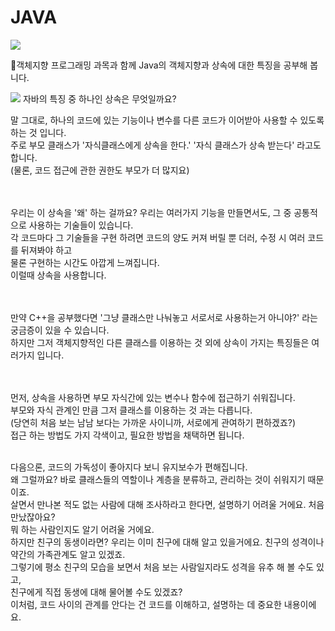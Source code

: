 # JAVA

<img src="https://img.shields.io/badge/java-007396?style=for-the-badge&logo=java&logoColor=white">

🔹객체지향 프로그래밍 과목과 함께 Java의 객체지향과 상속에 대한 특징을 공부해 봅니다.

<img src="https://img.shields.io/badge/java-007396?style=for-the-badge&logo=java&logoColor=white"> 자바의 특징 중 하나인 상속은 무엇일까요?

말 그대로, 하나의 코드에 있는 기능이나 변수를 다른 코드가 이어받아 사용할 수 있도록 하는 것 입니다.<br>
주로 부모 클래스가 '자식클래스에게 상속을 한다.' '자식 클래스가 상속 받는다' 라고도 합니다.<br>
(물론, 코드 접근에 관한 권한도 부모가 더 많지요)


<br><br>
우리는 이 상속을 '왜' 하는 걸까요?
우리는 여러가지 기능을 만들면서도, 그 중 공통적으로 사용하는 기술들이 있습니다.<br>
각 코드마다 그 기술들을 구현 하려면 코드의 양도 커져 버릴 뿐 더러, 수정 시 여러 코드를 뒤져봐야 하고<br>
물론 구현하는 시간도 아깝게 느껴집니다.<br>
이럴때 상속을 사용합니다. 


<br><br>
만약 C++을 공부했다면 '그냥 클래스만 나눠놓고 서로서로 사용하는거 아니야?' 라는 궁금증이 있을 수 있습니다.<br>
하지만 그저 객체지향적인 다른 클래스를 이용하는 것 외에 상속이 가지는 특징들은 여러가지 입니다.<br>


<br><br>
먼저, 상속을 사용하면 부모 자식간에 있는 변수나 함수에 접근하기 쉬워집니다.<br>
부모와 자식 관계인 만큼 그저 클래스를 이용하는 것 과는 다릅니다.<br>
(당연히 처음 보는 남남 보다는 가까운 사이니까, 서로에게 관여하기 편하겠죠?)<br>
접근 하는 방법도 가지 각색이고, 필요한 방법을 채택하면 됩니다.


<br>
다음으론, 코드의 가독성이 좋아지다 보니 유지보수가 편해집니다.<br>
왜 그럴까요? 바로 클래스들의 역할이나 계층을 분류하고, 관리하는 것이 쉬워지기 때문이죠.<br>
살면서 만나본 적도 없는 사람에 대해 조사하라고 한다면, 설명하기 어려울 거에요. 처음 만났잖아요?<br>
뭐 하는 사람인지도 알기 어려울 거에요.
<br>
하지만 친구의 동생이라면?
우리는 이미 친구에 대해 알고 있을거에요. 친구의 성격이나 약간의 가족관계도 알고 있겠죠.<br>
그렇기에 평소 친구의 모습을 보면서 처음 보는 사람일지라도 성격을 유추 해 볼 수도 있고,<br>
친구에게 직접 동생에 대해 물어볼 수도 있겠죠?<br>
이처럼, 코드 사이의 관계를 안다는 건 코드를 이해하고, 설명하는 데 중요한 내용이에요.



